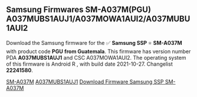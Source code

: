 <h2>Samsung Firmwares SM-A037M(PGU) A037MUBS1AUJ1/A037MOWA1AUI2/A037MUBU1AUI2</h2>
Download the Samsung firmware for the ✅ <strong>Samsung SSP </strong> ⭐ <strong>SM-A037M</strong> with product code <strong>PGU</strong> <strong> from Guatemala</strong>. This firmware has version number PDA <strong>A037MUBS1AUJ1</strong> and CSC A037MOWA1AUI2. The operating system of this firmware is Android R , with build date 2021-10-27. Changelist <strong>22241580</strong>.


[SM-A037M](https://samfirm.shop/samsung/model/SM-A037M)
[A037MUBS1AUJ1](https://samfirm.shop/samsung/pda/A037MUBS1AUJ1)
[Download Firmware Samsung SSP SM-A037M](https://samfirm.shop/samsung/firmware/469704)
